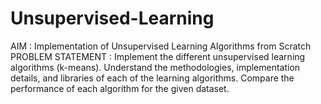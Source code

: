 # Unsupervised-Learning
AIM : Implementation of Unsupervised Learning Algorithms from Scratch
PROBLEM STATEMENT : Implement the different unsupervised learning algorithms (k-means). Understand the methodologies, implementation details, and libraries of each of the learning algorithms. Compare the performance of each algorithm for the given dataset.
